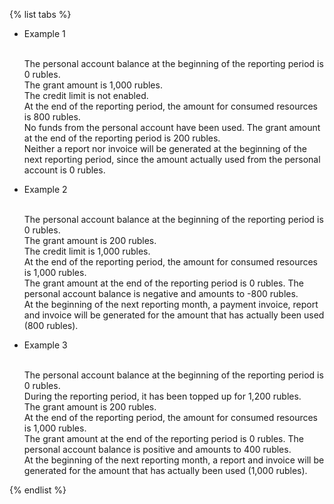 
{% list tabs %}

- Example 1
  
  <br/>The personal account balance at the beginning of the reporting period is 0 rubles.
  <br/>The grant amount is 1,000 rubles.
  <br/>The credit limit is not enabled.
  <br/>At the end of the reporting period, the amount for consumed resources is 800 rubles.
  <br/>No funds from the personal account have been used. The grant amount at the end of the reporting period is 200 rubles.
  <br/>Neither a report nor invoice will be generated at the beginning of the next reporting period, since the amount actually used from the personal account is 0 rubles.
  
- Example 2
  
  <br/>The personal account balance at the beginning of the reporting period is 0 rubles.
  <br/>The grant amount is 200 rubles.
  <br/>The credit limit is 1,000 rubles.
  <br/>At the end of the reporting period, the amount for consumed resources is 1,000 rubles.
  <br/>The grant amount at the end of the reporting period is 0 rubles. The personal account balance is negative and amounts to -800 rubles.
  <br/>At the beginning of the next reporting month, a payment invoice, report and invoice will be generated for the amount that has actually been used (800 rubles).
  
- Example 3
  
  <br/>The personal account balance at the beginning of the reporting period is 0 rubles.
  <br/>During the reporting period, it has been topped up for 1,200 rubles.
  <br/>The grant amount is 200 rubles.
  <br/>At the end of the reporting period, the amount for consumed resources is 1,000 rubles.
  <br/>The grant amount at the end of the reporting period is 0 rubles. The personal account balance is positive and amounts to 400 rubles.
  <br/>At the beginning of the next reporting month, a report and invoice will be generated for the amount that has actually been used (1,000 rubles).
  
{% endlist %}

